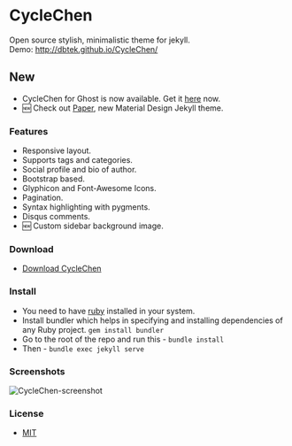 CycleChen
=====

Open source stylish, minimalistic theme for jekyll.  
Demo: http://dbtek.github.io/CycleChen/

## New
- CycleChen for Ghost is now available. Get it [here](https://github.com/dbtek/CycleChen-ghost) now.
- :new: Check out [Paper](https://github.com/dbtek/paper), new Material Design Jekyll theme.

### Features
- Responsive layout.
- Supports tags and categories.
- Social profile and bio of author.
- Bootstrap based.
- Glyphicon and Font-Awesome Icons.
- Pagination.
- Syntax highlighting with pygments.
- Disqus comments.
- :new: Custom sidebar background image.


### Download
* [Download CycleChen](https://github.com/dbtek/CycleChen/archive/master.zip)

### Install
- You need to have [ruby](https://www.ruby-lang.org/en/documentation/installation/) installed in your system.
- Install bundler which helps in specifying and installing dependencies of any Ruby project. ```gem install bundler```
- Go to the root of the repo and run this - ```bundle install```
- Then - ```bundle exec jekyll serve```

### Screenshots
![CycleChen-screenshot](assets/media/CycleChen-ss.png)

### License
- [MIT](http://opensource.org/licenses/MIT)

